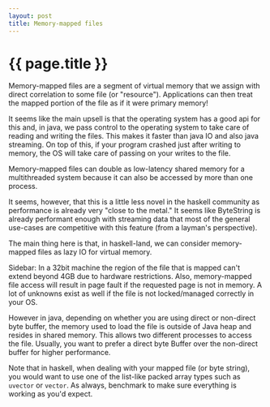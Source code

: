 ```yaml
---
layout: post
title: Memory-mapped files
---
```


{{ page.title }}
================
Memory-mapped files are a segment of virtual memory that we assign with direct
correlation to some file (or "resource"). Applications can then treat the mapped
portion of the file as if it were primary memory!

It seems like the main upsell is that the operating system has a good api for this
and, in java, we pass control to the operating system to take care of reading and
writing the files. This makes it faster than java IO and also java streaming. On top
of this, if your program crashed just after writing to memory, the OS will take care
of passing on your writes to the file.

Memory-mapped files can double as low-latency shared memory for a multithreaded
system because it can also be accessed by more than one process.

It seems, however, that this is a little less novel in the haskell community as
performance is already very "close to the metal." It seems like ByteString is already
performant enough with streaming data that most of the general use-cases are
competitive with this feature (from a layman's perspective).

The main thing here is that, in haskell-land, we can consider memory-mapped files as
lazy IO for virtual memory.

Sidebar: In a 32bit machine the region of the file that is mapped can't extend beyond
4GB due to hardware restrictions. Also, memory-mapped file access will result in page
fault if the requested page is not in memory. A lot of unknowns exist as well if the
file is not locked/managed correctly in your OS.

However in java, depending on whether you are using direct or non-direct byte buffer,
the memory used to load the file is outside of Java heap and resides in shared
memory. This allows two different processes to access the file. Usually, you want to
prefer a direct byte Buffer over the non-direct buffer for higher performance.

Note that in haskell, when dealing with your mapped file (or byte string), you would
want to use one of the list-like packed array types such as `uvector` or `vector`. As
always, benchmark to make sure everything is working as you'd expect.


